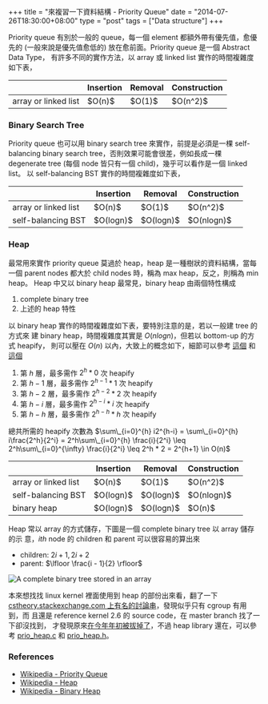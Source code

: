+++
title = "來複習一下資料結構 - Priority Queue"
date = "2014-07-26T18:30:00+08:00"
type = "post"
tags = ["Data structure"]
+++

Priority queue 有別於一般的 queue，每一個 element 都額外帶有優先值，愈優先的
(一般來說是優先值愈低的) 放在愈前面。Priority queue 是一個 Abstract Data Type，
有許多不同的實作方法，以 array 或 linked list 實作的時間複雜度如下表，

<table class="table">
  <thead>
    <tr>
      <th></th>
      <th>Insertion</th>
      <th>Removal</th>
      <th>Construction</th>
    </tr>
  </thead>
  <tbody>
    <tr>
      <td>array or linked list</td>
      <td>$O(n)$</td>
      <td>$O(1)$</td>
      <td>$O(n^2)$</td>
    </tr>
  </tbody>
</table>

### Binary Search Tree

Priority queue 也可以用 binary search tree 來實作，前提是必須是一棵
self-balancing binary search tree，否則效果可能會很差，例如長成一棵
degenerate tree (每個 node 皆只有一個 child)，幾乎可以看作是一個 linked list。
以 self-balancing BST 實作的時間複雜度如下表，

<table class="table">
  <thead>
    <tr>
      <th></th>
      <th>Insertion</th>
      <th>Removal</th>
      <th>Construction</th>
    </tr>
  </thead>
  <tbody>
    <tr>
      <td>array or linked list</td>
      <td>$O(n)$</td>
      <td>$O(1)$</td>
      <td>$O(n^2)$</td>
    </tr>
    <tr>
      <td>self-balancing BST</td>
      <td>$O(logn)$</td>
      <td>$O(logn)$</td>
      <td>$O(nlogn)$</td>
    </tr>
  </tbody>
</table>

### Heap

最常用來實作 priority queue 莫過於 heap，heap 是一種樹狀的資料結構，當每一個
parent nodes 都大於 child nodes 時，稱為 max heap，反之，則稱為 min heap。
Heap 中又以 binary heap 最常見，binary heap 由兩個特性構成

1. complete binary tree
2. 上述的 heap 特性

以 binary heap 實作的時間複雜度如下表，要特別注意的是，若以一般建 tree 的方式來
建 binary heap，時間複雜度其實是 $O(nlogn)$，但若以 bottom-up 的方式 heapify，
則可以壓在 $O(n)$ 以內，大致上的概念如下，細節可以參考 [這個][1] 和 [這個][2]

1. 第 $h$ 層，最多需作 $2^h * 0$  次 heapify
2. 第 $h - 1$ 層，最多需作 $2^{h-1} * 1$ 次 heapify
3. 第 $h - 2$ 層，最多需作 $2^{h-2} * 2$ 次 heapify
4. 第 $h - i$ 層，最多需作 $2^{h-i} * i$ 次 heapify
5. 第 $h - h$ 層，最多需作 $2^{h-h} * h$ 次 heapify

總共所需的 heapify 次數為
$\sum\_{i=0}^{h} i2^{h-i}
= \sum\_{i=0}^{h} i\frac{2^h}{2^i}
= 2^h\sum\_{i=0}^{h} \frac{i}{2^i}
\leq 2^h\sum\_{i=0}^{\infty} \frac{i}{2^i}
\leq 2^h * 2
= 2^{h+1} \in O(n)$


<table class="table">
  <thead>
    <tr>
      <th></th>
      <th>Insertion</th>
      <th>Removal</th>
      <th>Construction</th>
    </tr>
  </thead>
  <tbody>
    <tr>
      <td>array or linked list</td>
      <td>$O(n)$</td>
      <td>$O(1)$</td>
      <td>$O(n^2)$</td>
    </tr>
    <tr>
      <td>self-balancing BST</td>
      <td>$O(logn)$</td>
      <td>$O(logn)$</td>
      <td>$O(nlogn)$</td>
    </tr>
    <tr>
      <td>binary heap</td>
      <td>$O(logn)$</td>
      <td>$O(logn)$</td>
      <td>$O(n)$</td>
    </tr>
  </tbody>
</table>

Heap 常以 array 的方式儲存，下圖是一個 complete binary tree 以 array 儲存的示
意，$ith$ node 的 children 和 parent 可以很容易的算出來

* children: $2i + 1, 2i + 2$
* parent: $\lfloor \frac{i - 1}{2} \rfloor$

![A complete binary tree stored in an array](http://upload.wikimedia.org/wikipedia/commons/thumb/8/86/Binary_tree_in_array.svg/370px-Binary_tree_in_array.svg.png)

本來想找找 linux kernel 裡面使用到 heap 的部份出來看，翻了一下
[cstheory.stackexchange.com 上有名的討論串][3]，發現似乎只有 cgroup 有用到，而
且還是 reference kernel 2.6 的 source code，在 master branch 找了一下卻沒找到，
才發現原來[在今年年初被拔掉了][4]，不過 heap library 還在，可以參考
[prio\_heap.c][5] 和 [prio\_heap.h][6]。

### References

* [Wikipedia - Priority Queue](http://en.wikipedia.org/wiki/Priority_queue)
* [Wikipedia - Heap](http://en.wikipedia.org/wiki/Heap_(data_structure))
* [Wikipedia - Binary Heap](http://en.wikipedia.org/wiki/Binary_heap)

[1]: http://en.wikipedia.org/wiki/Binary_heap#Building_a_heap
[2]: http://www.cs.umd.edu/~meesh/351/mount/lectures/lect14-heapsort-analysis-part.pdf
[3]: http://cstheory.stackexchange.com/questions/19759/core-algorithms-deployed
[4]: https://git.kernel.org/cgit/linux/kernel/git/stable/linux-stable.git/commit/?id=889ed9ceaa97bb02bf5d7349e24639f7fc5f4fa0
[5]: https://git.kernel.org/cgit/linux/kernel/git/stable/linux-stable.git/tree/lib/prio_heap.c?id=889ed9ceaa97bb02bf5d7349e24639f7fc5f4fa0
[6]: https://git.kernel.org/cgit/linux/kernel/git/stable/linux-stable.git/tree/include/linux/prio_heap.h?id=889ed9ceaa97bb02bf5d7349e24639f7fc5f4fa0
